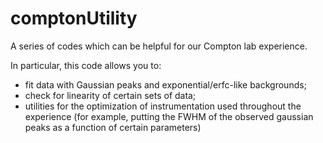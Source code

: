 # comptonUtility
 A series of codes which can be helpful for our Compton lab experience. 

 In particular, this code allows you to:
 - fit data with Gaussian peaks and exponential/erfc-like backgrounds;
 - check for linearity of certain sets of data;
 - utilities for the optimization of instrumentation used throughout the experience (for example, putting the FWHM of the observed gaussian peaks as a function of certain parameters)
